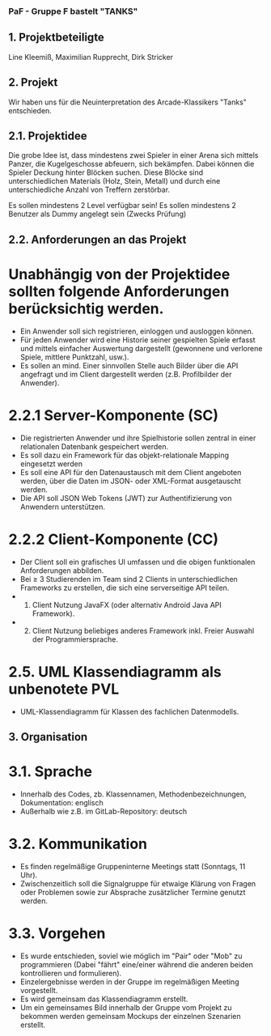 ### PaF - Gruppe F bastelt "TANKS" 
## 1. Projektbeteiligte
Line Kleemiß, Maximilian Rupprecht, Dirk Stricker

## 2. Projekt 
Wir haben uns für die Neuinterpretation des Arcade-Klassikers "Tanks" entschieden. 

## 2.1. Projektidee
Die grobe Idee ist, dass mindestens zwei Spieler in einer Arena sich mittels Panzer, die Kugelgeschosse abfeuern, 
sich bekämpfen. Dabei können die Spieler Deckung hinter Blöcken suchen. Diese Blöcke sind unterschiedlichen Materials
(Holz, Stein, Metall) und durch eine unterschiedliche Anzahl von Treffern zerstörbar.

Es sollen mindestens 2 Level verfügbar sein!
Es sollen mindestens 2 Benutzer als Dummy angelegt sein (Zwecks Prüfung)

## 2.2. Anforderungen an das Projekt
# Unabhängig von der Projektidee sollten folgende Anforderungen berücksichtig werden.
- Ein Anwender soll sich registrieren, einloggen und ausloggen können.
- Für jeden Anwender wird eine Historie seiner gespielten Spiele erfasst und mittels einfacher Auswertung dargestellt (gewonnene und verlorene  Spiele, mittlere Punktzahl, usw.).
- Es sollen an mind. Einer sinnvollen Stelle auch Bilder über die API angefragt und im Client dargestellt werden (z.B. Profilbilder der Anwender).

# 2.2.1 Server-Komponente (SC)
-	Die registrierten Anwender und ihre Spielhistorie sollen zentral in einer relationalen Datenbank gespeichert werden.
-	Es soll dazu ein Framework für das objekt-relationale Mapping eingesetzt werden
-	Es soll eine API für den Datenaustausch mit dem Client angeboten werden, über die Daten im JSON- oder XML-Format ausgetauscht werden. 
-	Die API soll JSON Web Tokens (JWT) zur Authentifizierung von Anwendern unterstützen.

# 2.2.2 Client-Komponente (CC)
-	Der Client soll ein grafisches UI umfassen und die obigen funktionalen Anforderungen abbilden.
-	Bei ≥ 3 Studierenden im Team sind 2 Clients in unterschiedlichen Frameworks zu erstellen, die sich eine serverseitige API teilen.
-	1. Client Nutzung JavaFX (oder alternativ Android Java API Framework).
-	2. Client Nutzung beliebiges anderes Framework inkl. Freier Auswahl der Programmiersprache.

# 2.5. UML Klassendiagramm als unbenotete PVL
-   UML-Klassendiagramm für Klassen des fachlichen Datenmodells.

## 3. Organisation
#  3.1. Sprache
-   Innerhalb des Codes, zb. Klassennamen, Methodenbezeichnungen, Dokumentation: englisch
-   Außerhalb wie z.B. im GitLab-Repository: deutsch
# 3.2. Kommunikation
-   Es finden regelmäßige Gruppeninterne Meetings statt (Sonntags, 11 Uhr).
-   Zwischenzeitlich soll die Signalgruppe für etwaige Klärung von Fragen oder Problemen sowie zur Absprache zusätzlicher Termine genutzt werden.
# 3.3. Vorgehen
-   Es wurde entschieden, soviel wie möglich im "Pair" oder "Mob" zu programmieren (Dabei "fährt" eine/einer während die anderen beiden kontrollieren und formulieren).
-   Einzelergebnisse werden in der Gruppe im regelmäßigen Meeting vorgestellt.
-   Es wird gemeinsam das Klassendiagramm erstellt.
-   Um ein gemeinsames Bild innerhalb der Gruppe vom Projekt zu bekommen werden gemeinsam Mockups der einzelnen Szenarien erstellt.  



